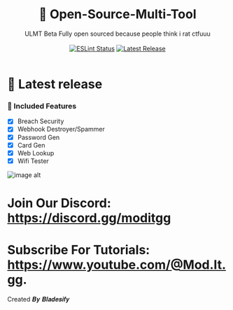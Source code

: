<h1 align="center">📖 Open-Source-Multi-Tool</h1>
<div align="center">ULMT Beta Fully open sourced because people think i rat ctfuuu</div>
<br>
<div align="center">
	<a href="https://github.com/Bladesifyyy"><img src="https://github.com/richie0866/orca/actions/workflows/eslint.yaml/badge.svg" alt="ESLint Status" /></a>
	<a href="https://github.com/Bladesifyyy/Mod-It-Website-Walk-Through"><img src="https://img.shields.io/github/v/release/richie0866/orca?include_prereleases" alt="Latest Release" /></a>
</div>
<div>&nbsp;</div>

# 📌 Latest release
### :newspaper: Included Features

 - [x] Breach Security
 - [x] Webhook Destroyer/Spammer
 - [x] Password Gen
 - [x] Card Gen
 - [x] Web Lookup
 - [x] Wifi Tester

![image alt](https://cdn.discordapp.com/attachments/1163899444606009345/1314283469718945813/Screenshot_214.png?ex=6753355d&is=6751e3dd&hm=86918fd72052e2f7143ce6964d2ac7c2c720ac07c1fe2957f2c9708cec967749&)

# Join Our Discord: https://discord.gg/moditgg
# Subscribe For Tutorials: https://www.youtube.com/@Mod.It.gg.

Created 𝑩𝒚 𝑩𝒍𝒂𝒅𝒆𝒔𝒊𝒇𝒚

